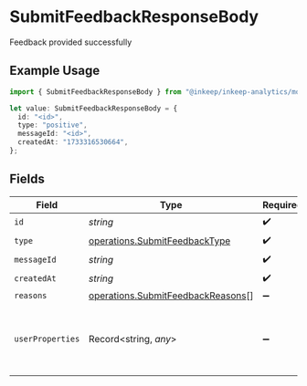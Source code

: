 # SubmitFeedbackResponseBody

Feedback provided successfully

## Example Usage

```typescript
import { SubmitFeedbackResponseBody } from "@inkeep/inkeep-analytics/models/operations";

let value: SubmitFeedbackResponseBody = {
  id: "<id>",
  type: "positive",
  messageId: "<id>",
  createdAt: "1733316530664",
};
```

## Fields

| Field                                                                                  | Type                                                                                   | Required                                                                               | Description                                                                            |
| -------------------------------------------------------------------------------------- | -------------------------------------------------------------------------------------- | -------------------------------------------------------------------------------------- | -------------------------------------------------------------------------------------- |
| `id`                                                                                   | *string*                                                                               | :heavy_check_mark:                                                                     | N/A                                                                                    |
| `type`                                                                                 | [operations.SubmitFeedbackType](../../models/operations/submitfeedbacktype.md)         | :heavy_check_mark:                                                                     | N/A                                                                                    |
| `messageId`                                                                            | *string*                                                                               | :heavy_check_mark:                                                                     | N/A                                                                                    |
| `createdAt`                                                                            | *string*                                                                               | :heavy_check_mark:                                                                     | N/A                                                                                    |
| `reasons`                                                                              | [operations.SubmitFeedbackReasons](../../models/operations/submitfeedbackreasons.md)[] | :heavy_minus_sign:                                                                     | N/A                                                                                    |
| `userProperties`                                                                       | Record<string, *any*>                                                                  | :heavy_minus_sign:                                                                     | A customizable collection of custom properties or attributes.                          |